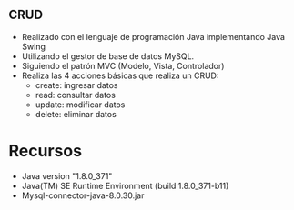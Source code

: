 ## CRUD
* Realizado con el lenguaje de programación Java implementando Java Swing
* Utilizando el gestor de base de datos MySQL.
* Siguiendo el patrón MVC (Modelo, Vista, Controlador)
* Realiza las 4 acciones básicas que realiza un CRUD:
    + create: ingresar datos
    + read: consultar datos
    + update: modificar datos
    + delete: eliminar datos
    
# Recursos
* Java version "1.8.0_371"
* Java(TM) SE Runtime Environment (build 1.8.0_371-b11)
* Mysql-connector-java-8.0.30.jar 